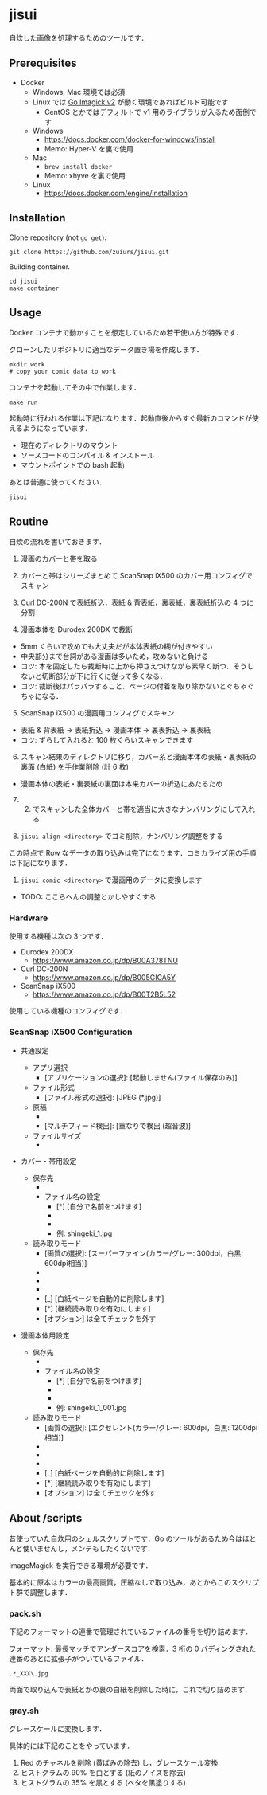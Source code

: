 # jisui

自炊した画像を処理するためのツールです．

## Prerequisites

- Docker
  - Windows, Mac 環境では必須
  - Linux では [Go Imagick v2]() が動く環境であればビルド可能です
    - CentOS とかではデフォルトで v1 用のライブラリが入るため面倒です
  - Windows
    - https://docs.docker.com/docker-for-windows/install
    - Memo: Hyper-V を裏で使用
  - Mac
    - `brew install docker`
    - Memo: xhyve を裏で使用
  - Linux
    - https://docs.docker.com/engine/installation

## Installation

Clone repository (not `go get`).

```
git clone https://github.com/zuiurs/jisui.git
```

Building container.

```
cd jisui
make container
```

## Usage

Docker コンテナで動かすことを想定しているため若干使い方が特殊です．

クローンしたリポジトリに適当なデータ置き場を作成します．

```
mkdir work
# copy your comic data to work
```

コンテナを起動してその中で作業します．

```
make run
```

起動時に行われる作業は下記になります．起動直後からすぐ最新のコマンドが使えるようになっています．

- 現在のディレクトリのマウント
- ソースコードのコンパイル & インストール
- マウントポイントでの bash 起動

あとは普通に使ってください．

```
jisui
```

## Routine

自炊の流れを書いておきます．

1. 漫画のカバーと帯を取る

2. カバーと帯はシリーズまとめて ScanSnap iX500 のカバー用コンフィグでスキャン

3. Curl DC-200N で表紙折込，表紙 & 背表紙，裏表紙，裏表紙折込の 4 つに分割

4. 漫画本体を Durodex 200DX で裁断
  - 5mm くらいで攻めても大丈夫だが本体表紙の糊が付きやすい
  - 中央部分まで台詞がある漫画は多いため，攻めないと負ける
  - コツ: 本を固定したら裁断時に上から押さえつけながら素早く断つ．そうしないと切断部分が下に行くに従って多くなる．
  - コツ: 裁断後はパラパラすること．ページの付着を取り除かないとぐちゃぐちゃになる．

5. ScanSnap iX500 の漫画用コンフィグでスキャン
  - 表紙 & 背表紙 → 表紙折込 → 漫画本体 → 裏表折込 → 裏表紙
  - コツ: ずらして入れると 100 枚くらいスキャンできます

6. スキャン結果のディレクトリに移り，カバー系と漫画本体の表紙・裏表紙の裏面 (白紙) を手作業削除 (計 6 枚)
  - 漫画本体の表紙・裏表紙の裏面は本来カバーの折込にあたるため

7. 2. でスキャンした全体カバーと帯を適当に大きなナンバリングにして入れる

8. `jisui align <directory>` でゴミ削除，ナンバリング調整をする

この時点で Row なデータの取り込みは完了になります．コミカライズ用の手順は下記になります．

1. `jisui comic <directory>` で漫画用のデータに変換します
  - TODO: ここらへんの調整とかしやすくする

### Hardware

使用する機種は次の 3 つです．

- Durodex 200DX
  - https://www.amazon.co.jp/dp/B00A378TNU
- Curl DC-200N
  - https://www.amazon.co.jp/dp/B005GICA5Y
- ScanSnap iX500
  - https://www.amazon.co.jp/dp/B00T2B5L52

使用している機種のコンフィグです．

### ScanSnap iX500 Configuration

- 共通設定
  - アプリ選択
    - \[アプリケーションの選択\]: \[起動しません(ファイル保存のみ)\]
  - ファイル形式
    - [ファイル形式の選択]: [JPEG (\*.jpg)]
  - 原稿
    - [原稿サイズの選択]: [サイズ自動検出]
    - [マルチフィード検出]: [重なりで検出 (超音波)]
  - ファイルサイズ
    - [圧縮]: [1] 

- カバー・帯用設定
  - 保存先
    - [イメージの保存先]: `C:\path\to\cover\result`
    - ファイル名の設定
      - [*] [自分で名前をつけます]
      - [先頭文字列]: `title_`
      - [連番]: [1桁]
      - 例: shingeki_1.jpg
  - 読み取りモード
    - [画質の選択]: [スーパーファイン(カラー/グレー: 300dpi，白黒: 600dpi相当)]
    - [カラーモードの選択]: [カラー]
    - [読み取り面の選択]: [片面読み取り]
    - [向きの選択]: [回転しない]
    - [_] [白紙ページを自動的に削除します]
    - [*] [継続読み取りを有効にします]
    - [オプション] は全てチェックを外す

- 漫画本体用設定
  - 保存先
    - [イメージの保存先]: `C:\path\to\main\result`
    - ファイル名の設定
      - [*] [自分で名前をつけます]
      - [先頭文字列]: `title_number_`
      - [連番]: [3桁]
      - 例: shingeki_1_001.jpg
  - 読み取りモード
    - [画質の選択]: [エクセレント(カラー/グレー: 600dpi，白黒: 1200dpi相当)]
    - [カラーモードの選択]: [カラー]
    - [読み取り面の選択]: [両面読み取り]
    - [向きの選択]: [回転しない]
    - [_] [白紙ページを自動的に削除します]
    - [*] [継続読み取りを有効にします]
    - [オプション] は全てチェックを外す

## About /scripts

昔使っていた自炊用のシェルスクリプトです．Go のツールがあるため今はほとんど使いませんし，メンテもしたくないです．

ImageMagick を実行できる環境が必要です．

基本的に原本はカラーの最高画質，圧縮なしで取り込み，あとからこのスクリプト群で調整します．

### pack.sh

下記のフォーマットの連番で管理されているファイルの番号を切り詰めます．

フォーマット: 最長マッチでアンダースコアを検索．3 桁の 0 パディングされた連番のあとに拡張子がついているファイル．

```
.*_XXX\.jpg
```

両面で取り込んで表紙とかの裏の白紙を削除した時に，これで切り詰めます．

### gray.sh

グレースケールに変換します．

具体的には下記のことをやっています．

1. Red のチャネルを削除 (黄ばみの除去) し，グレースケール変換
1. ヒストグラムの 90% を白とする (紙のノイズを除去)
1. ヒストグラムの 35% を黒とする (ベタを黒塗りする)


